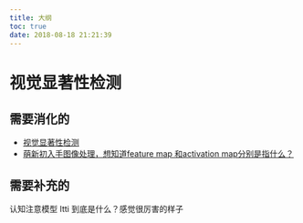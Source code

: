```yaml
---
title: 大纲
toc: true
date: 2018-08-18 21:21:39
---
```

# 视觉显著性检测






## 需要消化的

- [视觉显著性检测](https://blog.csdn.net/u012507022/article/details/52863461)
- [萌新初入手图像处理，想知道feature map 和activation map分别是指什么？](https://www.zhihu.com/question/36514939)

## 需要补充的


认知注意模型 Itti 到底是什么？感觉很厉害的样子
